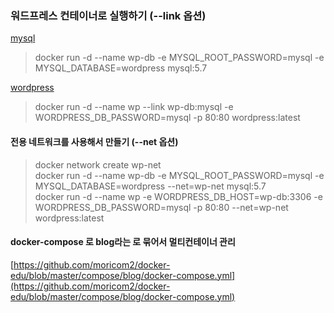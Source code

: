 ### 워드프레스 컨테이너로 실행하기 (--link 옵션)

[mysql](https://hub.docker.com/_/mysql)  
> docker run -d --name wp-db -e MYSQL_ROOT_PASSWORD=mysql -e MYSQL_DATABASE=wordpress mysql:5.7  

[wordpress](https://hub.docker.com/_/wordpress)  
> docker run -d --name wp --link wp-db:mysql -e WORDPRESS_DB_PASSWORD=mysql -p 80:80 wordpress:latest  

#### 전용 네트워크를 사용해서 만들기 (--net 옵션)
> docker network create wp-net  
> docker run -d --name wp-db -e MYSQL_ROOT_PASSWORD=mysql -e MYSQL_DATABASE=wordpress --net=wp-net mysql:5.7  
> docker run -d --name wp -e WORDPRESS_DB_HOST=wp-db:3306 -e WORDPRESS_DB_PASSWORD=mysql -p 80:80 --net=wp-net wordpress:latest  

#### docker-compose 로 blog라는 로 묶어서 멀티컨테이너 관리
[https://github.com/moricom2/docker-edu/blob/master/compose/blog/docker-compose.yml](https://github.com/moricom2/docker-edu/blob/master/compose/blog/docker-compose.yml)  
